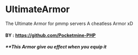# UltimateArmor
The Ultimate Armor for pmmp servers
A cheatless Armor xD

#### BY : https://github.com/Pocketmine-PHP
##### **This Armor give ou effect when you equip it
